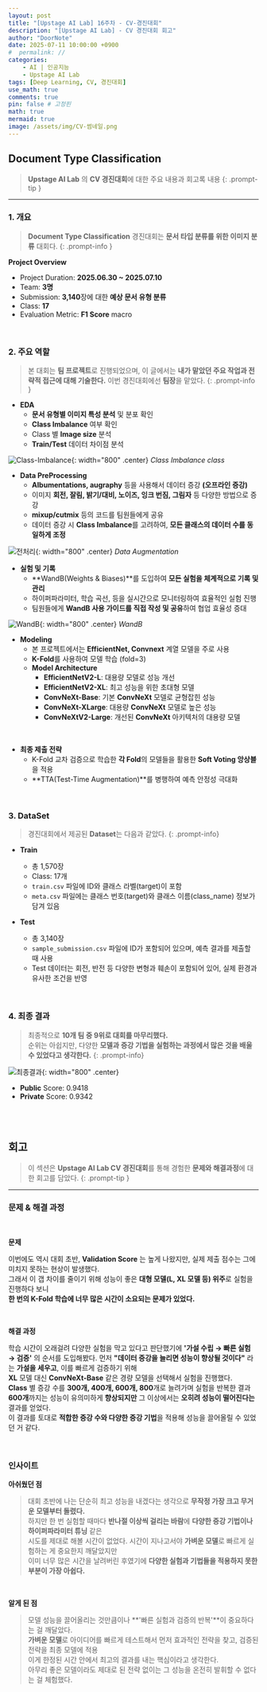 ```yaml
---
layout: post
title: "[Upstage AI Lab] 16주차 - CV-경진대회"
description: "[Upstage AI Lab] - CV 경진대회 회고"
author: "DoorNote"
date: 2025-07-11 10:00:00 +0900
#  permalink: //
categories:
    - AI | 인공지능
    - Upstage AI Lab
tags: [Deep Learning, CV, 경진대회]
use_math: true
comments: true
pin: false # 고정핀
math: true
mermaid: true
image: /assets/img/CV-썸네일.png
---
```


## Document Type Classification

> **Upstage AI Lab** 의 **CV 경진대회**에 대한 주요 내용과 회고록 내용
{: .prompt-tip }

---

### 1. 개요

> **Document Type Classification** 경진대회는 **문서 타입 분류를 위한 이미지 분류** 대회다.
{: .prompt-info }

**Project Overview**

- Project Duration: **2025.06.30 ~ 2025.07.10**
- Team: **3명**
- Submission: **3,140**장에 대한 **예상 문서 유형 분류** 
- Class: **17**
- Evaluation Metric: **F1 Score** macro

<br>

### 2. 주요 역할

> 본 대회는 **팀 프로젝트**로 진행되었으며, 이 글에서는 **내가 맡았던 주요 작업과 전략적 접근에 대해 기술한다.** 
> 이번 경진대회에선 **팀장**을 맡았다.
{: .prompt-info }

- **EDA**
    - **문서 유형별 이미지 특성 분석** 및 분포 확인
    - **Class Imbalance** 여부 확인
    - Class 별 **Image size** 분석
    - **Train/Test** 데이터 차이점 분석

![Class-Imbalance](/assets/img/CV-Class_Imbalance.png){: width="800" .center}
_Class Imbalance class_

- **Data PreProcessing**  
    - **Albumentations, augraphy** 등을 사용해서 데이터 증강 **(오프라인 증강)**
    - 이미지 **회전, 잘림, 밝기/대비, 노이즈, 잉크 번짐, 그림자** 등 다양한 방법으로 증강
    - **mixup/cutmix** 등의 코드를 팀원들에게 공유
    - 데이터 증강 시 **Class Imbalance**를 고려하여, **모든 클래스의 데이터 수를 동일하게 조정**

![전처리](/assets/img/CV-전처리.png){: width="800" .center}
_Data Augmentation_

- **실험 및 기록**
    - **WandB(Weights & Biases)**를 도입하여 **모든 실험을 체계적으로 기록 및 관리**
    - 하이퍼파라미터, 학습 곡선, 등을 실시간으로 모니터링하여 효율적인 실험 진행
    - 팀원들에게 **WandB 사용 가이드를 직접 작성 및 공유**하여 협업 효율성 증대

![WandB](/assets/img/CV-WandB.png){: width="800" .center}
_WandB_

- **Modeling**
    - 본 프로젝트에서는 **EfficientNet, Convnext** 계열 모델을 주로 사용
    - **K-Fold**를 사용하여 모델 학습 (fold=3)
    - **Model Architecture**
        - **EfficientNetV2-L**: 대용량 모델로 성능 개선
        - **EfficientNetV2-XL**: 최고 성능을 위한 초대형 모델
        - **ConvNeXt-Base**: 기본 **ConvNeXt** 모델로 균형잡힌 성능
        - **ConvNeXt-XLarge**: 대용량 **ConvNeXt** 모델로 높은 성능
        - **ConvNeXtV2-Large**: 개선된 **ConvNeXt** 아키텍처의 대용량 모델

<br>

- **최종 제출 전략**
    - K-Fold 교차 검증으로 학습한 **각 Fold**의 모델들을 활용한 **Soft Voting 앙상블**을 적용
    - **TTA(Test-Time Augmentation)**를 병행하여 예측 안정성 극대화

<br>

### 3. DataSet

> 경진대회에서 제공된 **Dataset**는 다음과 같았다.
{: .prompt-info}

- **Train**
    - 총 1,570장
    - Class: 17개
    - `train.csv` 파일에 ID와 클래스 라벨(target)이 포함
    - `meta.csv` 파일에는 클래스 번호(target)와 클래스 이름(class_name) 정보가 담겨 있음

- **Test**
    - 총 3,140장
    - `sample_submission.csv` 파일에 ID가 포함되어 있으며, 예측 결과를 제출할 때 사용
    - Test 데이터는 회전, 반전 등 다양한 변형과 훼손이 포함되어 있어, 실제 환경과 유사한 조건을 반영

<br>

### 4. 최종 결과

> 최종적으로 **10개 팀 중 9위로 대회를 마무리했다.**  
> 순위는 아쉽지만, 다양한 **모델과 증강 기법을 실험하는 과정에서 많은 것을 배울 수 있었다고 생각한다.**
{: .prompt-info}

![최종결과](/assets/img/CV-결과.png){: width="800" .center}

- **Public** Score: 0.9418
- **Private** Score: 0.9342

<br>
<br>

## 회고

> 이 섹션은 **Upstage AI Lab CV 경진대회**를 통해 경험한 **문제와 해결과정**에 대한 회고를 담았다.
{: .prompt-tip }

---

### 문제 & 해결 과정

<br>

**문제**

이번에도 역시 대회 초반, **Validation Score** 는 높게 나왔지만, 실제 제출 점수는 그에 미치지 못하는 현상이 발생했다.   
그래서 이 갭 차이를 줄이기 위해 성능이 좋은 **대형 모델(L, XL 모델 등) 위주**로 실험을 진행하다 보니   
**한 번의 K-Fold 학습에 너무 많은 시간이 소요되는 문제가 있었다.**

<br>

**해결 과정**

학습 시간이 오래걸려 다양한 실험을 막고 있다고 판단했기에 **'가설 수립 → 빠른 실험 → 검증'** 의 순서를 도입해봤다.
먼저 **"데이터 증강을 늘리면 성능이 향상될 것이다"** 라는 **가설을 세우고**, 이를 빠르게 검증하기 위해  
**XL** 모델 대신 **ConvNeXt-Base** 같은 경량 모델을 선택해서 실험을 진행했다.   
**Class** 별 증강 수를 **300개, 400개, 600개, 800**개로 늘려가며 실험을 반복한 결과  
**600개**까지는 성능이 유의미하게 **향상되지만** 그 이상에서는 **오히려 성능이 떨어진다는** 결과를 얻었다.  
이 결과를 토대로 **적합한 증강 수와 다양한 증강 기법**을 적용해 성능을 끌어올릴 수 있었던 거 같다.

<br>

### 인사이트

**아쉬웠던 점** 

> 대회 초반에 나는 단순히 최고 성능을 내겠다는 생각으로 **무작정 가장 크고 무거운 모델부터 돌렸다.**  
> 하지만 한 번 실험할 때마다 **반나절 이상씩 걸리는 바람**에 **다양한 증강 기법이나 하이퍼파라미터 튜닝** 같은  
> 시도를 제대로 해볼 시간이 없었다. 시간이 지나고서야 **가벼운 모델**로 빠르게 실험하는 게 중요한지 깨달았지만  
> 이미 너무 많은 시간을 날려버린 후였기에 **다양한 실험과 기법들을 적용하지 못한 부분이 가장 아쉽다.**

<br>

**알게 된 점** 

> 모델 성능을 끌어올리는 것만큼이나 **'빠른 실험과 검증의 반복'**이 중요하다는 걸 깨달았다.  
> **가벼운 모델**로 아이디어를 빠르게 테스트해서 먼저 효과적인 전략을 찾고, 검증된 전략을 최종 모델에 적용  
> 이게 한정된 시간 안에서 최고의 결과를 내는 핵심이라고 생각한다.  
> 아무리 좋은 모델이라도 제대로 된 전략 없이는 그 성능을 온전히 발휘할 수 없다는 걸 체험했다.


